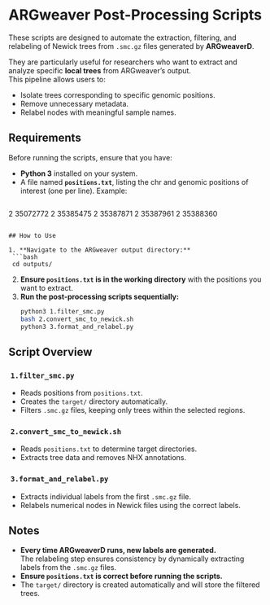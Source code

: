 # ARGweaver Post-Processing Scripts

These scripts are designed to automate the extraction, filtering, and relabeling of Newick trees from `.smc.gz` files generated by **ARGweaverD**.

They are particularly useful for researchers who want to extract and analyze specific **local trees** from ARGweaver’s output.\
This pipeline allows users to:

- Isolate trees corresponding to specific genomic positions.
- Remove unnecessary metadata.
- Relabel nodes with meaningful sample names.
  
## Requirements

Before running the scripts, ensure that you have:

- **Python 3** installed on your system.
- A file named **`positions.txt`**, listing the chr and genomic positions of interest (one per line). Example:
  ```
2       35072772
2       35385475
2       35387871
2       35387961
2       35388360
  ```

## How to Use

1. **Navigate to the ARGweaver output directory:**
   ```bash
   cd outputs/
   ```
2. **Ensure ************************************************`positions.txt`************************************************ is in the working directory** with the positions you want to extract.
3. **Run the post-processing scripts sequentially:**
   ```bash
   python3 1.filter_smc.py
   bash 2.convert_smc_to_newick.sh
   python3 3.format_and_relabel.py
   ```

## Script Overview

###  `1.filter_smc.py`

- Reads positions from `positions.txt`.
- Creates the `target/` directory automatically.
- Filters `.smc.gz` files, keeping only trees within the selected regions.

###  `2.convert_smc_to_newick.sh`

- Reads `positions.txt` to determine target directories.
- Extracts tree data and removes NHX annotations.

###  `3.format_and_relabel.py`

- Extracts individual labels from the first `.smc.gz` file.
- Relabels numerical nodes in Newick files using the correct labels.

## Notes

- **Every time ARGweaverD runs, new labels are generated.**\
  The relabeling step ensures consistency by dynamically extracting labels from the `.smc.gz` files.
- **Ensure ************************************************`positions.txt`************************************************ is correct before running the scripts.**
- The `target/` directory is created automatically and will store the filtered trees.



